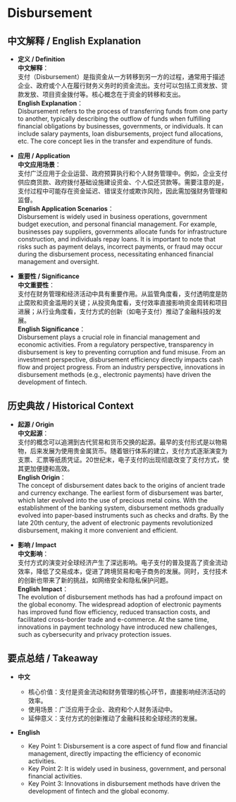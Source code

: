 # Disbursement

## 中文解释 / English Explanation

* **定义 / Definition**  
  **中文解释**：  
  支付（Disbursement）是指资金从一方转移到另一方的过程，通常用于描述企业、政府或个人在履行财务义务时的资金流出。支付可以包括工资发放、贷款发放、项目资金拨付等。核心概念在于资金的转移和支出。  
  **English Explanation**：  
  Disbursement refers to the process of transferring funds from one party to another, typically describing the outflow of funds when fulfilling financial obligations by businesses, governments, or individuals. It can include salary payments, loan disbursements, project fund allocations, etc. The core concept lies in the transfer and expenditure of funds.

* **应用 / Application**  
  **中文应用场景**：  
  支付广泛应用于企业运营、政府预算执行和个人财务管理中。例如，企业支付供应商货款、政府拨付基础设施建设资金、个人偿还贷款等。需要注意的是，支付过程中可能存在资金延迟、错误支付或欺诈风险，因此需加强财务管理和监督。  
  **English Application Scenarios**：  
  Disbursement is widely used in business operations, government budget execution, and personal financial management. For example, businesses pay suppliers, governments allocate funds for infrastructure construction, and individuals repay loans. It is important to note that risks such as payment delays, incorrect payments, or fraud may occur during the disbursement process, necessitating enhanced financial management and oversight.

* **重要性 / Significance**  
  **中文重要性**：  
  支付在财务管理和经济活动中具有重要作用。从监管角度看，支付透明度是防止腐败和资金滥用的关键；从投资角度看，支付效率直接影响资金周转和项目进展；从行业角度看，支付方式的创新（如电子支付）推动了金融科技的发展。  
  **English Significance**：  
  Disbursement plays a crucial role in financial management and economic activities. From a regulatory perspective, transparency in disbursement is key to preventing corruption and fund misuse. From an investment perspective, disbursement efficiency directly impacts cash flow and project progress. From an industry perspective, innovations in disbursement methods (e.g., electronic payments) have driven the development of fintech.

## 历史典故 / Historical Context

* **起源 / Origin**  
  **中文起源**：  
  支付的概念可以追溯到古代贸易和货币交换的起源。最早的支付形式是以物易物，后来发展为使用贵金属货币。随着银行体系的建立，支付方式逐渐演变为支票、汇票等纸质凭证。20世纪末，电子支付的出现彻底改变了支付方式，使其更加便捷和高效。  
  **English Origin**：  
  The concept of disbursement dates back to the origins of ancient trade and currency exchange. The earliest form of disbursement was barter, which later evolved into the use of precious metal coins. With the establishment of the banking system, disbursement methods gradually evolved into paper-based instruments such as checks and drafts. By the late 20th century, the advent of electronic payments revolutionized disbursement, making it more convenient and efficient.

* **影响 / Impact**  
  **中文影响**：  
  支付方式的演变对全球经济产生了深远影响。电子支付的普及提高了资金流动效率，降低了交易成本，促进了跨境贸易和电子商务的发展。同时，支付技术的创新也带来了新的挑战，如网络安全和隐私保护问题。  
  **English Impact**：  
  The evolution of disbursement methods has had a profound impact on the global economy. The widespread adoption of electronic payments has improved fund flow efficiency, reduced transaction costs, and facilitated cross-border trade and e-commerce. At the same time, innovations in payment technology have introduced new challenges, such as cybersecurity and privacy protection issues.

## 要点总结 / Takeaway

* **中文**  
  - 核心价值：支付是资金流动和财务管理的核心环节，直接影响经济活动的效率。  
  - 使用场景：广泛应用于企业、政府和个人财务活动中。  
  - 延伸意义：支付方式的创新推动了金融科技和全球经济的发展。  

* **English**  
  - Key Point 1: Disbursement is a core aspect of fund flow and financial management, directly impacting the efficiency of economic activities.  
  - Key Point 2: It is widely used in business, government, and personal financial activities.  
  - Key Point 3: Innovations in disbursement methods have driven the development of fintech and the global economy.